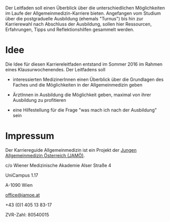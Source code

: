 Der Leitfaden soll einen Überblick über die unterschiedlichen Möglichkeiten im Laufe der Allgemeinmedizin-Karriere bieten. Angefangen vom Studium über die postgraduelle Ausbildung \(ehemals "Turnus"\) bis hin zur Karrierewahl nach Abschluss der Ausbildung, sollen hier Ressourcen, Erfahrungen, Tipps und Reflektionshilfen gesammelt werden.

# Idee



Die Idee für diesen Karriereleitfaden entstand im Sommer 2016 im Rahmen eines Klausurwochenendes. Der Leitfadens soll



* interessierten MedizinerInnen einen Überblick über die Grundlagen des Faches und die Möglichkeiten in der Allgemeinmedizin geben

* ÄrztInnen in Ausbildung die Möglichkeit geben, maximal von ihrer Ausbildung zu profitieren

* eine Hilfestellung für die Frage "was mach ich nach der Ausbildung" sein



# Impressum



Der Karriereguide Allgemeinmedizin ist ein Projekt der [Jungen Allgemeinmedizin Österreich \(JAMÖ\)](https://jamoe.at).



c\/o Wiener Medizinische Akademie Alser Straße 4



UniCampus 1.17



A-1090 Wien



[office@jamoe.at](mailto:office@jamoe.at)



+43 \(0\)1 405 13 83-17



ZVR-Zahl: 80540015
